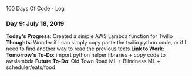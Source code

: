 100 Days Of Code - Log

### Day 9: July 18, 2019
**Today's Progress**: Created a simple AWS Lambda function for Twilio
**Thoughts**: Wonder if I can simply copy paste the twilio python code, or if I need to find another way to read the previous texts
**Link to Work**:
**Tomorrow's To-Do**: import python helper libraries + copy code to awslambda
**Future To-Do**: Old Town Road ML + Blindness ML + scheduler/eats/food

